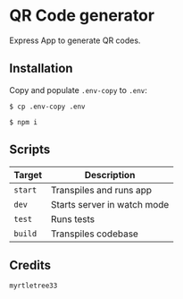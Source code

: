 # QR Code generator

Express App to generate QR codes.

## Installation

Copy and populate `.env-copy` to `.env`:

```
$ cp .env-copy .env
```

```
$ npm i
```

## Scripts

| Target  | Description                 |
| ------- | --------------------------- |
| `start` | Transpiles and runs app     |
| `dev`   | Starts server in watch mode |
| `test`  | Runs tests                  |
| `build` | Transpiles codebase         |

## Credits

`myrtletree33`
